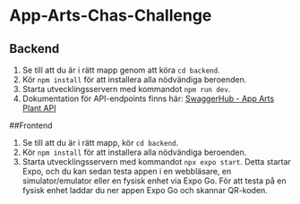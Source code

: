# App-Arts-Chas-Challenge

## Backend

1. Se till att du är i rätt mapp genom att köra `cd backend`.
2. Kör `npm install` för att installera alla nödvändiga beroenden.
3. Starta utvecklingsservern med kommandot `npm run dev`.
4. Dokumentation för API-endpoints finns här: [SwaggerHub - App Arts Plant API](https://app.swaggerhub.com/apis/chasacademy-5d1/app-arts_plant_api/1.0.0)

##Frontend

1. Se till att du är i rätt mapp, kör `cd backend`.
2. Kör `npm install` för att installera alla nödvändiga beroenden.
3. Starta utvecklingsservern med kommandot `npx expo start`. Detta startar Expo, och du kan sedan testa appen i en webbläsare, en simulator/emulator eller en fysisk enhet via Expo Go. För att testa på en fysisk enhet laddar du ner appen Expo Go och skannar QR-koden.
